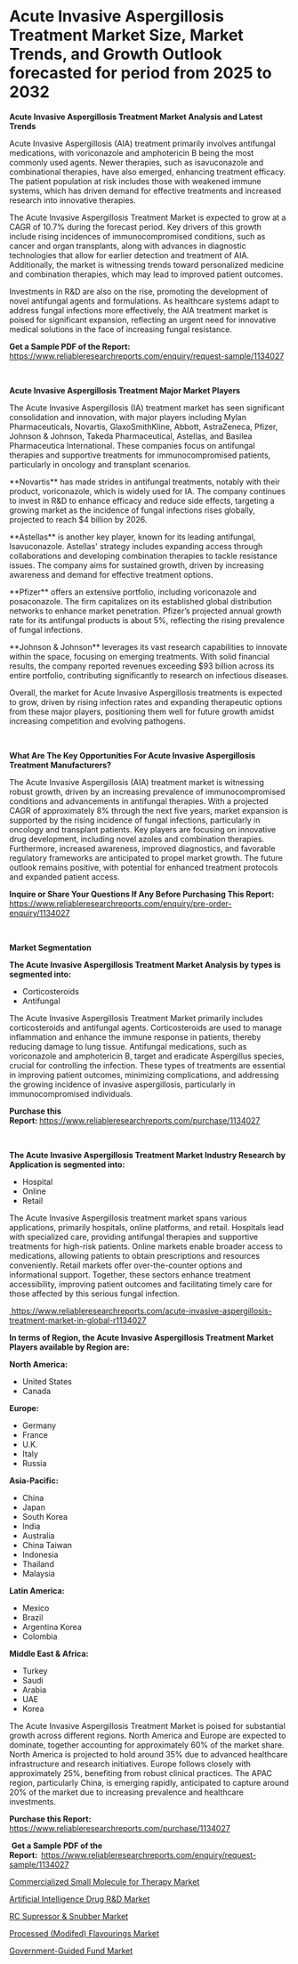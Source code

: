 <p><h1>Acute Invasive Aspergillosis Treatment Market Size, Market Trends, and Growth Outlook forecasted for period from 2025 to 2032</h1></p><p><strong>Acute Invasive Aspergillosis Treatment Market Analysis and Latest Trends</strong></p>
<p><p>Acute Invasive Aspergillosis (AIA) treatment primarily involves antifungal medications, with voriconazole and amphotericin B being the most commonly used agents. Newer therapies, such as isavuconazole and combinational therapies, have also emerged, enhancing treatment efficacy. The patient population at risk includes those with weakened immune systems, which has driven demand for effective treatments and increased research into innovative therapies.</p><p>The Acute Invasive Aspergillosis Treatment Market is expected to grow at a CAGR of 10.7% during the forecast period. Key drivers of this growth include rising incidences of immunocompromised conditions, such as cancer and organ transplants, along with advances in diagnostic technologies that allow for earlier detection and treatment of AIA. Additionally, the market is witnessing trends toward personalized medicine and combination therapies, which may lead to improved patient outcomes.</p><p>Investments in R&D are also on the rise, promoting the development of novel antifungal agents and formulations. As healthcare systems adapt to address fungal infections more effectively, the AIA treatment market is poised for significant expansion, reflecting an urgent need for innovative medical solutions in the face of increasing fungal resistance.</p></p>
<p><strong>Get a Sample PDF of the Report:&nbsp;</strong> <a href="https://www.reliableresearchreports.com/enquiry/request-sample/1134027?utm_campaign=121&utm_medium=2&utm_source=Github&utm_content=ia&utm_term=25032025&utm_id=acute-invasive-aspergillosis-treatment">https://www.reliableresearchreports.com/enquiry/request-sample/1134027</a></p>
<p>&nbsp;</p>
<p><strong>Acute Invasive Aspergillosis Treatment Major Market Players</strong></p>
<p><p>The Acute Invasive Aspergillosis (IA) treatment market has seen significant consolidation and innovation, with major players including Mylan Pharmaceuticals, Novartis, GlaxoSmithKline, Abbott, AstraZeneca, Pfizer, Johnson & Johnson, Takeda Pharmaceutical, Astellas, and Basilea Pharmaceutica International. These companies focus on antifungal therapies and supportive treatments for immunocompromised patients, particularly in oncology and transplant scenarios.</p><p>**Novartis** has made strides in antifungal treatments, notably with their product, voriconazole, which is widely used for IA. The company continues to invest in R&D to enhance efficacy and reduce side effects, targeting a growing market as the incidence of fungal infections rises globally, projected to reach $4 billion by 2026.</p><p>**Astellas** is another key player, known for its leading antifungal, Isavuconazole. Astellas' strategy includes expanding access through collaborations and developing combination therapies to tackle resistance issues. The company aims for sustained growth, driven by increasing awareness and demand for effective treatment options.</p><p>**Pfizer** offers an extensive portfolio, including voriconazole and posaconazole. The firm capitalizes on its established global distribution networks to enhance market penetration. Pfizer’s projected annual growth rate for its antifungal products is about 5%, reflecting the rising prevalence of fungal infections.</p><p>**Johnson & Johnson** leverages its vast research capabilities to innovate within the space, focusing on emerging treatments. With solid financial results, the company reported revenues exceeding $93 billion across its entire portfolio, contributing significantly to research on infectious diseases.</p><p>Overall, the market for Acute Invasive Aspergillosis treatments is expected to grow, driven by rising infection rates and expanding therapeutic options from these major players, positioning them well for future growth amidst increasing competition and evolving pathogens.</p></p>
<p>&nbsp;</p>
<p><strong>What Are The Key Opportunities For Acute Invasive Aspergillosis Treatment Manufacturers?</strong></p>
<p><p>The Acute Invasive Aspergillosis (AIA) treatment market is witnessing robust growth, driven by an increasing prevalence of immunocompromised conditions and advancements in antifungal therapies. With a projected CAGR of approximately 8% through the next five years, market expansion is supported by the rising incidence of fungal infections, particularly in oncology and transplant patients. Key players are focusing on innovative drug development, including novel azoles and combination therapies. Furthermore, increased awareness, improved diagnostics, and favorable regulatory frameworks are anticipated to propel market growth. The future outlook remains positive, with potential for enhanced treatment protocols and expanded patient access.</p></p>
<p><strong>Inquire or Share Your Questions If Any Before Purchasing This Report:</strong> <a href="https://www.reliableresearchreports.com/enquiry/pre-order-enquiry/1134027?utm_campaign=121&utm_medium=2&utm_source=Github&utm_content=ia&utm_term=25032025&utm_id=acute-invasive-aspergillosis-treatment">https://www.reliableresearchreports.com/enquiry/pre-order-enquiry/1134027</a></p>
<p>&nbsp;</p>
<p><strong>Market Segmentation</strong></p>
<p><strong>The Acute Invasive Aspergillosis Treatment Market Analysis by types is segmented into:</strong></p>
<p><ul><li>Corticosteroids</li><li>Antifungal</li></ul></p>
<p><p>The Acute Invasive Aspergillosis Treatment Market primarily includes corticosteroids and antifungal agents. Corticosteroids are used to manage inflammation and enhance the immune response in patients, thereby reducing damage to lung tissue. Antifungal medications, such as voriconazole and amphotericin B, target and eradicate Aspergillus species, crucial for controlling the infection. These types of treatments are essential in improving patient outcomes, minimizing complications, and addressing the growing incidence of invasive aspergillosis, particularly in immunocompromised individuals.</p></p>
<p><strong>Purchase this Report:&nbsp;</strong><a href="https://www.reliableresearchreports.com/purchase/1134027?utm_campaign=121&utm_medium=2&utm_source=Github&utm_content=ia&utm_term=25032025&utm_id=acute-invasive-aspergillosis-treatment">https://www.reliableresearchreports.com/purchase/1134027</a></p>
<p>&nbsp;</p>
<p><strong>The Acute Invasive Aspergillosis Treatment Market Industry Research by Application is segmented into:</strong></p>
<p><ul><li>Hospital</li><li>Online</li><li>Retail</li></ul></p>
<p><p>The Acute Invasive Aspergillosis treatment market spans various applications, primarily hospitals, online platforms, and retail. Hospitals lead with specialized care, providing antifungal therapies and supportive treatments for high-risk patients. Online markets enable broader access to medications, allowing patients to obtain prescriptions and resources conveniently. Retail markets offer over-the-counter options and informational support. Together, these sectors enhance treatment accessibility, improving patient outcomes and facilitating timely care for those affected by this serious fungal infection.</p></p>
<p><a href="https://www.reliableresearchreports.com/acute-invasive-aspergillosis-treatment-market-in-global-r1134027?utm_campaign=121&utm_medium=2&utm_source=Github&utm_content=ia&utm_term=25032025&utm_id=acute-invasive-aspergillosis-treatment">&nbsp;https://www.reliableresearchreports.com/acute-invasive-aspergillosis-treatment-market-in-global-r1134027</a></p>
<p><strong>In terms of Region, the Acute Invasive Aspergillosis Treatment Market Players available by Region are:</strong></p>
<p>
    <p> <strong> North America: </strong>
        <ul>
            <li>United States</li>
            <li>Canada</li>
        </ul>
        </p> 
    <p> <strong> Europe: </strong>
        <ul>
            <li>Germany</li>
            <li>France</li>
            <li>U.K.</li>
            <li>Italy</li>
            <li>Russia</li>
        </ul>
        </p> 
    <p> <strong> Asia-Pacific: </strong>
        <ul>
            <li>China</li>
            <li>Japan</li>
            <li>South Korea</li>
            <li>India</li>
            <li>Australia</li>
            <li>China Taiwan</li>
            <li>Indonesia</li>
            <li>Thailand</li>
            <li>Malaysia</li>
        </ul>
        </p> 
    <p> <strong> Latin America: </strong>
        <ul>
            <li>Mexico</li>
            <li>Brazil</li>
            <li>Argentina Korea</li>
            <li>Colombia</li>
        </ul>
        </p> 
    <p> <strong> Middle East & Africa: </strong>
        <ul>
            <li>Turkey</li>
            <li>Saudi</li>
            <li>Arabia</li>
            <li>UAE</li>
            <li>Korea</li>
        </ul>
    </p>
    </p>
<p><p>The Acute Invasive Aspergillosis Treatment Market is poised for substantial growth across different regions. North America and Europe are expected to dominate, together accounting for approximately 60% of the market share. North America is projected to hold around 35% due to advanced healthcare infrastructure and research initiatives. Europe follows closely with approximately 25%, benefiting from robust clinical practices. The APAC region, particularly China, is emerging rapidly, anticipated to capture around 20% of the market due to increasing prevalence and healthcare investments.</p></p>
<p><strong>Purchase this Report: </strong><a href="https://www.reliableresearchreports.com/purchase/1134027?utm_campaign=121&utm_medium=2&utm_source=Github&utm_content=ia&utm_term=25032025&utm_id=acute-invasive-aspergillosis-treatment">https://www.reliableresearchreports.com/purchase/1134027</a></p>
<p>&nbsp;<strong>Get a Sample PDF of the Report:&nbsp;&nbsp;</strong><a href="https://www.reliableresearchreports.com/enquiry/request-sample/1134027?utm_campaign=121&utm_medium=2&utm_source=Github&utm_content=ia&utm_term=25032025&utm_id=acute-invasive-aspergillosis-treatment">https://www.reliableresearchreports.com/enquiry/request-sample/1134027</a></p>
<p><strong></strong></p>
<p><p><a href="https://github.com/baatetoshda/Market-Research-Report-List-1/blob/main/commercialized-small-molecule-for-therapy-market.md?utm_campaign=121&utm_medium=2&utm_source=Github&utm_content=ia&utm_term=25032025&utm_id=acute-invasive-aspergillosis-treatment">Commercialized Small Molecule for Therapy Market</a></p><p><a href="https://github.com/kukamedogas/Market-Research-Report-List-1/blob/main/artificial-intelligence-drug-rd-market.md?utm_campaign=121&utm_medium=2&utm_source=Github&utm_content=ia&utm_term=25032025&utm_id=acute-invasive-aspergillosis-treatment">Artificial Intelligence Drug R&D Market</a></p><p><a href="https://github.com/tabormahay2f/Market-Research-Report-List-1/blob/main/rc-supressor-snubber-market.md?utm_campaign=121&utm_medium=2&utm_source=Github&utm_content=ia&utm_term=25032025&utm_id=acute-invasive-aspergillosis-treatment">RC Supressor & Snubber Market</a></p><p><a href="https://github.com/siwerhommer97/Market-Research-Report-List-1/blob/main/processed-modifed-flavourings-market.md?utm_campaign=121&utm_medium=2&utm_source=Github&utm_content=ia&utm_term=25032025&utm_id=acute-invasive-aspergillosis-treatment">Processed (Modifed) Flavourings Market</a></p><p><a href="https://github.com/naingbiner7i/Market-Research-Report-List-1/blob/main/government-guided-fund-market.md?utm_campaign=121&utm_medium=2&utm_source=Github&utm_content=ia&utm_term=25032025&utm_id=acute-invasive-aspergillosis-treatment">Government-Guided Fund Market</a></p></p>